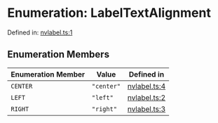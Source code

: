 # Enumeration: LabelTextAlignment

Defined in: [nvlabel.ts:1](https://github.com/niivue/niivue/blob/main/packages/niivue/src/nvlabel.ts#L1)

## Enumeration Members

| Enumeration Member           | Value      | Defined in                                                                                   |
| ---------------------------- | ---------- | -------------------------------------------------------------------------------------------- |
| <a id="center"></a> `CENTER` | `"center"` | [nvlabel.ts:4](https://github.com/niivue/niivue/blob/main/packages/niivue/src/nvlabel.ts#L4) |
| <a id="left"></a> `LEFT`     | `"left"`   | [nvlabel.ts:2](https://github.com/niivue/niivue/blob/main/packages/niivue/src/nvlabel.ts#L2) |
| <a id="right"></a> `RIGHT`   | `"right"`  | [nvlabel.ts:3](https://github.com/niivue/niivue/blob/main/packages/niivue/src/nvlabel.ts#L3) |
